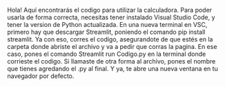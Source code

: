 Hola! Aquí encontrarás el codigo para utilizar la calculadora. Para poder usarla de forma correcta, necesitas tener instalado Visual Studio Code, y tener la version de Python actualizada. En una nueva terminal en VSC, primero hay que descargar Streamlit, poniendo el comando pip install streamlit. Ya con eso, corres el codigo, asegurandote de que estés en la carpeta donde abriste el archivo y va a pedir que corras la pagina. En ese caso, pones el comando Streamlit run Codigo.py en la terminal donde corrieste el codigo. Si llamaste de otra forma al archivo, pones el nombre que tienes agredando el .py al final. Y ya, te abre una nueva ventana en tu navegador por defecto.
